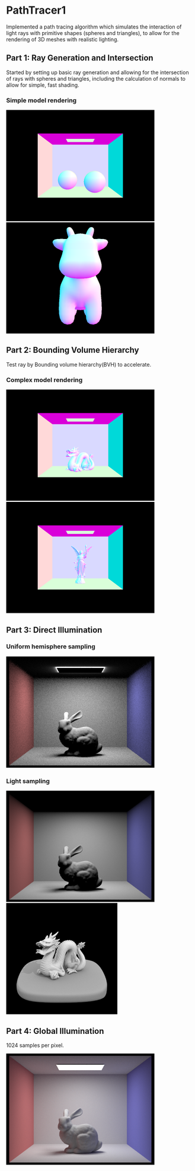 # PathTracer1
Implemented a path tracing algorithm which simulates the interaction of light rays with primitive shapes (spheres and triangles), to allow for the rendering of 3D meshes with realistic lighting.

## Part 1: Ray Generation and Intersection

Started by setting up basic ray generation and allowing for the intersection of rays with spheres and triangles, including the calculation of normals to allow for simple, fast shading.

### Simple model rendering

<img src="docs/images/part1_1.png" width="400"/>  <img src="docs/images/part1_2.png" width="400"/>

## Part 2: Bounding Volume Hierarchy

Test ray by Bounding volume hierarchy(BVH) to accelerate.

### Complex model rendering

<img src="docs/images/part2_2.png" width="400"/>  <img src="docs/images/part2_4.png" width="400"/>

## Part 3: Direct Illumination

### Uniform hemisphere sampling

<img src="docs/images/part3_2.png" height="300"/>

### Light sampling

<img src="docs/images/part3_3.png" height="300"/>  <img src="docs/images/part3_4.png" height="300"/>

## Part 4: Global Illumination

1024 samples per pixel.

<img src="docs/images/part4_12.png" width="400"/>  
